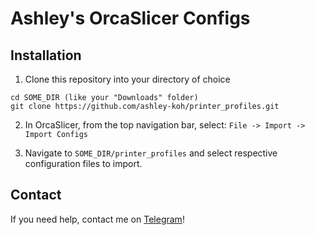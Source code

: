 # Ashley's OrcaSlicer Configs

## Installation

1. Clone this repository into your directory of choice

```
cd SOME_DIR (like your "Downloads" folder)
git clone https://github.com/ashley-koh/printer_profiles.git
```

2. In OrcaSlicer, from the top navigation bar, select: `File -> Import -> Import Configs`

3. Navigate to `SOME_DIR/printer_profiles` and select respective configuration files to import.

## Contact

If you need help, contact me on [Telegram](https://t.me/MashleyKoh)!
